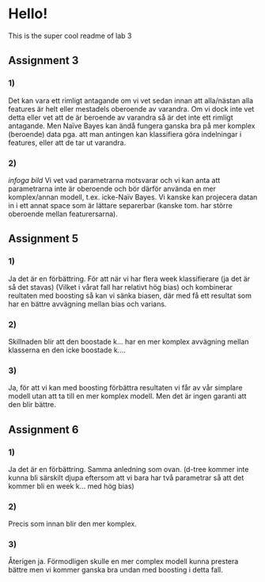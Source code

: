# Hello!
This is the super cool readme of lab 3

## Assignment 3
### 1)
Det kan vara ett rimligt antagande om vi vet sedan innan att alla/nästan alla features är helt eller mestadels oberoende av varandra. Om vi dock inte vet detta eller vet att de är beroende av varandra så är det inte ett rimligt antagande. Men Naïve Bayes kan ändå fungera ganska bra på mer komplex (beroende) data pga. att man antingen kan klassifiera göra indelningar i features, eller att de tar ut varandra.

### 2)
*infoga bild*
Vi vet vad parametrarna motsvarar och vi kan anta att parametrarna inte är oberoende och bör därför använda en mer komplex/annan modell, t.ex. icke-Naïv Bayes. Vi kanske kan projecera datan in i ett annat space som är lättare separerbar (kanske tom. har större oberoende mellan featurersarna).


## Assignment 5
### 1)
Ja det är en förbättring. För att när vi har flera week klassifierare (ja det är så det stavas) (Vilket i vårat fall har relativt hög bias) och kombinerar reultaten med boosting så kan vi sänka biasen, där med få ett resultat som har en bättre avvägning mellan bias och varians.

### 2)
Skillnaden blir att den boostade k... har en mer komplex avvägning mellan klasserna en den icke boostade k....

### 3)
Ja, för att vi kan med boosting förbättra resultaten vi får av vår simplare modell utan att ta till en mer komplex modell. Men det är ingen garanti att den blir bättre.


## Assignment 6
### 1)
Ja det är en förbättring. Samma anledning som ovan. (d-tree kommer inte kunna bli särskilt djupa eftersom att vi bara har två parametrar så att det kommer bli en week k... med hög bias)

### 2)
Precis som innan blir den mer komplex.

### 3)
Återigen ja. Förmodligen skulle en mer complex modell kunna prestera bättre men vi kommer ganska bra undan med boosting i detta fall.


